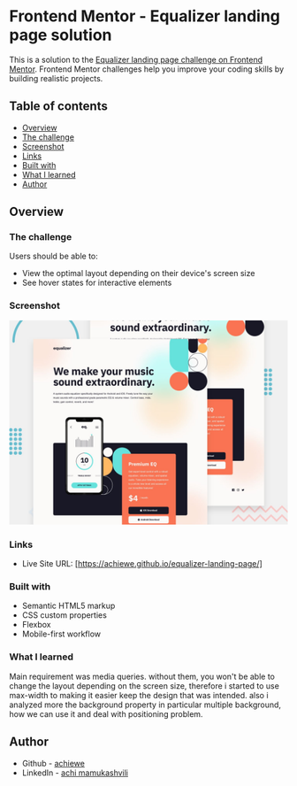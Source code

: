 # Frontend Mentor - Equalizer landing page solution

This is a solution to the [Equalizer landing page challenge on Frontend Mentor](https://www.frontendmentor.io/challenges/equalizer-landing-page-7VJ4gp3DE). Frontend Mentor challenges help you improve your coding skills by building realistic projects. 

## Table of contents

  - [Overview](#overview)
  - [The challenge](#the-challenge)
  - [Screenshot](#screenshot)
  - [Links](#links)
  - [Built with](#built-with)
  - [What I learned](#what-i-learned)
  - [Author](#author)
 

## Overview

### The challenge

Users should be able to:

- View the optimal layout depending on their device's screen size
- See hover states for interactive elements

### Screenshot

![](./assets/preview.jpg)


### Links

- Live Site URL: [https://achiewe.github.io/equalizer-landing-page/]

### Built with

- Semantic HTML5 markup
- CSS custom properties
- Flexbox
- Mobile-first workflow

### What I learned

Main requirement was media queries. without them, you won't be able to change the layout depending on the screen size, therefore i started to use max-width to making it easier keep the design that was intended. also i analyzed more the background property in particular multiple background, how we can use it and deal with positioning problem.

## Author

- Github - [achiewe](https://github.com/achiewe)
- LinkedIn - [achi mamukashvili](https://www.linkedin.com/in/achi-mamukashvili-721928263/)




